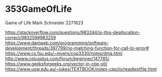 # 353GameOfLife
Game of Life
Mark Schneider
2271623




https://stackoverflow.com/questions/983244/is-this-deallocation-correct/983259#983259
https://www.daniweb.com/programming/software-development/threads/397799/no-matching-function-for-call-to-error#
https://www.cs.fsu.edu/~myers/cop3330/notes/dma.html
http://www.cplusplus.com/forum/beginner/147785/
https://www.geeksforgeeks.org/vector-in-cpp-stl/
https://www.uow.edu.au/~lukes/TEXTBOOK/notes-cpp/io/readtextfile.html
